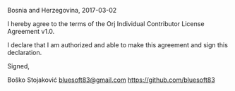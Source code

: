 Bosnia and Herzegovina, 2017-03-02

I hereby agree to the terms of the Orj Individual Contributor License
Agreement v1.0.

I declare that I am authorized and able to make this agreement and sign this
declaration.

Signed,

Boško Stojaković bluesoft83@gmail.com https://github.com/bluesoft83
